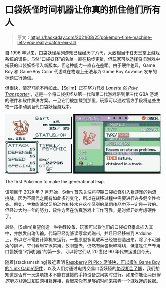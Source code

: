 # 口袋妖怪时间机器让你真的抓住他们所有人

> 原文：<https://hackaday.com/2021/08/25/pokemon-time-machine-lets-you-really-catch-em-all/>

自 1996 年以来，口袋妖怪系列游戏已经经历了八代，大致相当于任天堂掌上游戏系统的谱系。虽然“口袋妖怪”的名单一直在稳步更新，但玩家可以选择将旧游戏中捕获的口袋妖怪带入新版本。但这种能力一直存在差距。由于硬件差异，Game Boy 和 Game Boy Color 代游戏在物理上无法与为 Game Boy Advance 发布的标题进行通信。

但很快，情况可能不再如此。[【Selim】正在努力开发 *Lanette 的 Poke Transporter*](https://lanette.myles-selim.us/) ，这是一个将口袋妖怪从第一代和第二代游戏带到第三代 GBA 游戏的硬件和软件解决方案。一旦它们被加载到那里，玩家可以通过官方手段将这些生物一路移动到当代口袋妖怪游戏中。

[![](img/981b63422800c32b0e40300285e6b0f6.png)](https://hackaday.com/wp-content/uploads/2021/08/poketransport_detail.png)

The first Pokemon to make the generational leap.

该项目于 2020 年 7 月开始，Selim 首先关注将早期口袋妖怪引入新游戏的物流挑战。因为不同代之间有如此多的变化，所以在转移过程中需要进行许多健全性检查。例如，生物能够学习的动作和技术在这个系列的早期作品中不一定是一致的。但经过大约一年的努力，软件方面在仿真游戏上工作可靠，是时候开始考虑硬件了。

最终，[Selim]希望创造一种物理设备，玩家可以将他们的口袋妖怪墨盒插入其中，并触发自动传输。代码已经能够读写盒式磁带，并且已经移植到 Arduino 上，所以它不需要计算机来运行。一些原型多氯联苯已经被创造出来，除了不可避免的损坏，它们看起来很实用。放眼望去，仍然有面包板和跳线，但这是生产专用口袋妖怪“时间机器”的第一步，可以将它们从 20 世纪 90 年代末运送到今天。

随着[stacksmashing]最近表明 [Raspberry Pi Pico 足够快，可以模仿 Game Boy 的“Link Cable”配件](https://hackaday.com/2021/05/10/tetris-for-game-boy-gets-online-multiplayer/)，以及人们对通过电线交易口袋妖怪的[协议相当了解](https://hackaday.com/2014/01/02/spoofing-pokemon-trades/)，我们想知道是否有一天这项技术不能在链接的手持设备之间实时进行。如果你能让两份*俄罗斯方块*通过互联网相互连接，看起来你有足够的时间来摆弄一个游戏迷的数据。